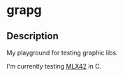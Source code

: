 # grapg

## Description

My playground for testing graphic libs.

I'm currently testing [MLX42](https://github.com/42-Fundacion-Telefonica/MLX42) in C.
